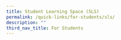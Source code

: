 ```yaml
---
title: Student Learning Space (SLS)
permalink: /quick-links/for-students/sls/
description: ""
third_nav_title: For Students
---
```


